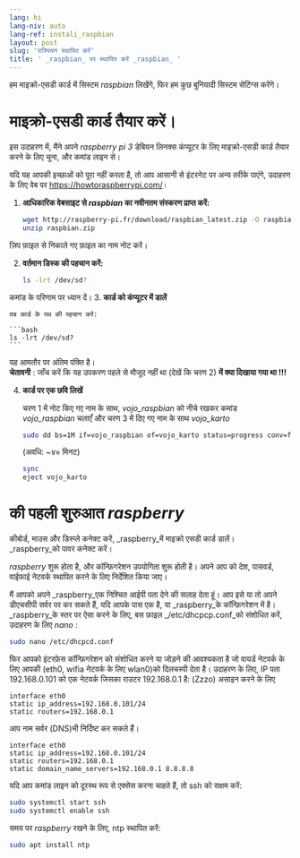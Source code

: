 ```yaml
---
lang: hi
lang-niv: auto
lang-ref: instali_raspbian
layout: post
slug: 'रास्पियन स्थापित करें'
title: ' _raspbian_ पर स्थापित करें _raspbian_ '
---
```


हम माइक्रो-एसडी कार्ड में सिस्टम _raspbian_ लिखेंगे, फिर हम कुछ बुनियादी सिस्टम सेटिंग्स करेंगे। 


# माइक्रो-एसडी कार्ड तैयार करें।

इस उदाहरण में, मैंने अपने _raspberry pi 3_ डेबियन लिनक्स कंप्यूटर के लिए माइक्रो-एसडी कार्ड तैयार करने के लिए चुना, और कमांड लाइन से।

यदि यह आपकी इच्छाओं को पूरा नहीं करता है, तो आप आसानी से इंटरनेट पर अन्य तरीके पाएंगे, उदाहरण के लिए वेब पर <https://howtoraspberrypi.com/>।

 1. **आधिकारिक वेबसाइट से _raspbian_ का नवीनतम संस्करण प्राप्त करें:**



    ```bash
    wget http://raspberry-pi.fr/download/raspbian_latest.zip -O raspbian.zip
    unzip raspbian.zip
    ```
ज़िप फ़ाइल से निकाले गए फ़ाइल का नाम नोट करें।
    
 2. **वर्तमान डिस्क की पहचान करें:**


    
    ```bash
    ls -lrt /dev/sd?
    ```
कमांड के परिणाम पर ध्यान दें।
3. **कार्ड को कंप्यूटर में डालें**
    
    तब कार्ड के पथ की पहचान करें:
    
    ```bash
    ls -lrt /dev/sd?
    ```
यह आमतौर पर अंतिम पंक्ति है।  
    **चेतावनी** : जाँच करें कि यह उपकरण पहले से मौजूद नहीं था \(देखें कि चरण 2\) **में क्या दिखाया गया था !!!**

 4. **कार्ड पर एक छवि लिखें**



    चरण 1 में नोट किए गए नाम के साथ, _vojo\_raspbian_ को नीचे रखकर कमांड _vojo\_raspbian_ चलाएँ और चरण 3 में दिए गए नाम के साथ _vojo\_karto_ 
    
    ```bash
    sudo dd bs=1M if=vojo_raspbian of=vojo_karto status=progress conv=fsync
    ```
    (अवधि: ~४० मिनट)
    
    ```bash
    sync
    eject vojo_karto
    ``` 


# की पहली शुरुआत _raspberry_
कीबोर्ड, माउस और डिस्प्ले कनेक्ट करें, _raspberry_में माइक्रो एसडी कार्ड डालें।  
 _raspberry_को पावर कनेक्ट करें।

 _raspberry_ शुरू होता है, और कॉन्फ़िगरेशन उपयोगिता शुरू होती है। अपने आप को देश, पासवर्ड, वाईफाई नेटवर्क स्थापित करने के लिए निर्देशित किया जाए।

मैं आपको अपने _raspberry_एक निश्चित आईपी पता देने की सलाह देता हूं। आप इसे या तो अपने डीएचसीपी सर्वर पर कर सकते हैं, यदि आपके पास एक है, या _raspberry_के कॉन्फ़िगरेशन में है।  
 _raspberry_के स्तर पर ऐसा करने के लिए, बस फ़ाइल _/etc/dhcpcp.conf_को संशोधित करें, उदाहरण के लिए _nano_ :

```bash
sudo nano /etc/dhcpcd.conf
```

फिर आपको इंटरफ़ेस कॉन्फ़िगरेशन को संशोधित करने या जोड़ने की आवश्यकता है जो वायर्ड नेटवर्क के लिए आपकी (eth0, wifia नेटवर्क के लिए wlan0)को दिलचस्पी देता है। उदाहरण के लिए, IP पता 192.168.0.101 को एक नेटवर्क जिसका राउटर 192.168.0.1 है: (Zzzo) असाइन करने के लिए

```
interface eth0
static ip_address=192.168.0.101/24
static routers=192.168.0.1
```
आप नाम सर्वर (DNS)भी निर्दिष्ट कर सकते हैं। 

```
interface eth0
static ip_address=192.168.0.101/24
static routers=192.168.0.1
static domain_name_servers=192.168.0.1 8.8.8.8
```
यदि आप कमांड लाइन को दूरस्थ रूप से एक्सेस करना चाहते हैं, तो ssh को सक्षम करें:

```bash
sudo systemctl start ssh
sudo systemctl enable ssh
```

समय पर _raspberry_ रखने के लिए, ntp स्थापित करें:

```bash
sudo apt install ntp
```

